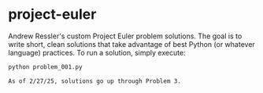 # project-euler
Andrew Ressler's custom Project Euler problem solutions. The goal is to write short, clean solutions that take advantage of best Python (or whatever language) practices. To run a solution, simply execute:

```bash
python problem_001.py

As of 2/27/25, solutions go up through Problem 3.
